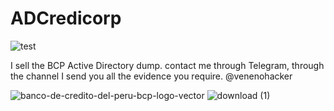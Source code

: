 # ADCredicorp

![test](https://github.com/bcphacker/ADCredicorp/assets/152653868/7362d8d8-1ecc-46f3-95cb-506fb03cc73b)


I sell the BCP Active Directory dump. contact me through Telegram, through the channel I send you all the evidence you require.
@venenohacker


![banco-de-credito-del-peru-bcp-logo-vector](https://github.com/bcphacker/ADCredicorp/assets/152653868/a74df2cf-808e-40ac-a851-7ce3dc1776bf)
![download (1)](https://github.com/bcphacker/ADCredicorp/assets/152653868/41018cd5-d6b0-4444-8cef-85065604d0f6)
